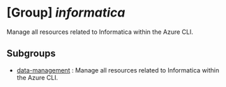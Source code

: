 # [Group] _informatica_

Manage all resources related to Informatica within the Azure CLI.

## Subgroups

- [data-management](/Commands/informatica/data-management/readme.md)
: Manage all resources related to Informatica within the Azure CLI.
